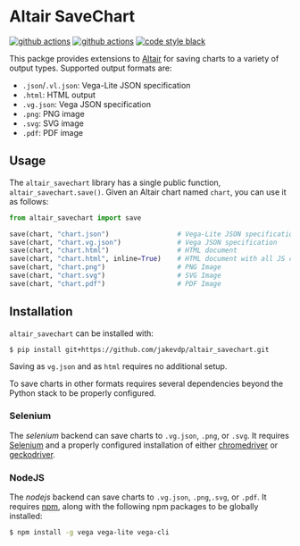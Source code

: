# Altair SaveChart

[![github actions](https://github.com/jakevdp/altair_savechart/workflows/build/badge.svg)](https://github.com/jakevdp/altair_savechart/actions?query=workflow%3Abuild)
[![github actions](https://github.com/jakevdp/altair_savechart/workflows/lint/badge.svg)](https://github.com/jakevdp/altair_savechart/actions?query=workflow%3Alint)
[![code style black](https://img.shields.io/badge/code%20style-black-000000.svg)](https://github.com/psf/black)

This packge provides extensions to [Altair](http://altair-viz.github.io) for saving charts
to a variety of output types. Supported output formats are:

- ``.json``/``.vl.json``: Vega-Lite JSON specification
- ``.html``: HTML output
- ``.vg.json``: Vega JSON specification
- ``.png``: PNG image
- ``.svg``: SVG image
- ``.pdf``: PDF image

## Usage
The ``altair_savechart`` library has a single public function, ``altair_savechart.save()``.
Given an Altair chart named ``chart``, you can use it as follows:
```python
from altair_savechart import save

save(chart, "chart.json")                 # Vega-Lite JSON specification
save(chart, "chart.vg.json")              # Vega JSON specification
save(chart, "chart.html")                 # HTML document
save(chart, "chart.html", inline=True)    # HTML document with all JS code inline
save(chart, "chart.png")                  # PNG Image
save(chart, "chart.svg")                  # SVG Image
save(chart, "chart.pdf")                  # PDF Image
```

## Installation
``altair_savechart`` can be installed with:
```
$ pip install git+https://github.com/jakevdp/altair_savechart.git
```
Saving as ``vg.json`` and as ``html`` requires no additional setup.

To save charts in other formats requires several dependencies beyond the Python stack
to be properly configured. 

### Selenium
The *selenium* backend can save charts to ``.vg.json``, ``.png``, or ``.svg``.
It requires [Selenium](https://selenium.dev/selenium/docs/api/py/) and a properly configured
installation of either [chromedriver](https://chromedriver.chromium.org/) or
[geckodriver](https://firefox-source-docs.mozilla.org/testing/geckodriver/).

### NodeJS
The *nodejs* backend can save charts to ``.vg.json``, ``.png``,``.svg``, or ``.pdf``.
It requires [npm](https://www.npmjs.com/), along with the following npm packages to be
globally installed:
```bash
$ npm install -g vega vega-lite vega-cli
```

